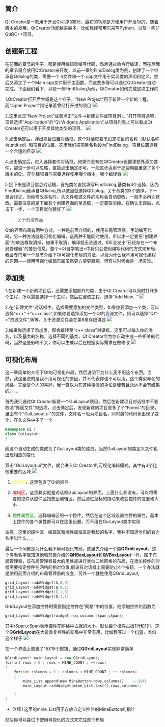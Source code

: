 ## 简介

Qt Creator是一款用于开发Qt程序的IDE，最初的功能是方便用户开发Qt的，随着版本的发展，QtCreator功能越来越多，比如我经常用它来写Python，以及一些非Qt的C++项目。

## 创建新工程

在前面的章节的例子，都是使用编辑器编写代码，然后通过命令行编译，而在后面的章节将会使用QtCreator来开发，以前一章的FindDialog类为例，创建了一个继承自Qdialog的类，需要一个.h文件和一个.cpp文件用于实现类的声明和定义，然后又添加了一个Main.cpp文件用于主函数，而这些步骤可以通过QtCreator自动完成。下面我们看下，以前一章FindDialog为例，QtCreator如何完成这项工作的

1.QtCreator打开后大概是这个样子，“New Project"用于新建一个新的工程，而"Open Project”则记录着曾经打开过的项目
![](https://github.com/jxf2008/blog/raw/master/pix/QtNotes/6-1.png)

2.这里点击“New Project”或者点击“文件->新建文件或项目(N)...”打开项目选项，项目选择"Application"的“Qt Widgets Application”,从项目列表上可以看出Qt Creator还可以用于开发其他类型的项目。
![](https://github.com/jxf2008/blog/raw/master/pix/QtNotes/6-2.png)

3.点击确定后，弹出项目位置对话框，这个对话框要求设定项目的名称（默认名称为untitled）和项目的位置。这里我们把项目名称设为FindDialog，项目位置选择一个合适的目录
![](https://github.com/jxf2008/blog/raw/master/pix/QtNotes/6-3.png)

4.点击确定后，进入选择套件对话框，如果你没有在QtCreator设置里额外添加套件，那这一步可以忽略，直接点击确定即可。一般这步适用于那些电脑里装了多个版本的Qt，在创建项目时需要选择使用哪个版本，哪个编译器
![](https://github.com/jxf2008/blog/raw/master/pix/QtNotes/6-4.png)

5.接下来是项目信息对话框，首先类名直接填写FindDialog,基类有3个选择，因为FindDialog继承自QDialog,所以这里就选择QDialog。关于基类的3个选择，下一章会详述。当你修改类名时，头文件和源文件的名称会自动更改，一般不必再次修改。需要注意的是下面有个创建界面的单选框，一定要取消掉。在确认无误后，点击下一步，一个项目就创建好了
![](https://github.com/jxf2008/blog/raw/master/pix/QtNotes/6-5.png)

>关于创建界面

Qt的界面布局有两种方式，一种是前面介绍的，使用布局管理器，手动编写代码，另一种方法就是可视化编辑，这两种不能同时使用，所以才一定要把“创建界面”的单选框取消掉，如果不取消，编译就无法通过，IDE会发出“已经存在一个布局管理器”的警告信息。整个<Qt自学笔记>中将只会使用编写代码的方式来布局，我会专门用一个章节介绍下Qt可视化布局的方法，以及为什么我不用可视化编程的原因——使用可视化编辑布局虽然更方便更直观，但有些时候会是一场灾难。

## 添加类

1.在新建一个新的项目后，还需要添加额外的类，由于Qt Creator可以同时打开多个工程，所以需要选择一个工程，然后右键该工程，选择“Add New...”
![](https://github.com/jxf2008/blog/raw/master/pix/QtNotes/6-6.png)

2.在"新建文件”对话框中，选择需要添加的文件类型，如果你要添加一个类，可以选择"c++"->"c++class",如果你要选择添加一个Qt的资源文件，则可以选择"Qt"->"资源文件",等等。关于资源文件会在第8章详细讲述
![](https://github.com/jxf2008/blog/raw/master/pix/QtNotes/6-7.png)

3.如果你选择了添加类，那会跳转至“c++ class”对话框，这里可以输入你的类名，以及基类的名称，选择不同的基类，Qt Creator会为你自动生成一些相关的代码，当然这些影响不大，你可以生成以后在根据实际需求在做修改
![](https://github.com/jxf2008/blog/raw/master/pix/QtNotes/6-8.png)

## 可视化布局

这一章简单的介绍下Qt的可视化布局，然后说明下为什么我不用这个东西。当然，我这里说的是我不用可视化的原因，并不代表你也不可以用，这个类似命名的风格，完全是个人的喜好，我一直以为在这种事情的争论是徒劳且永远不会有结果的。。。。

首先我们通过Qt Creator新建一个GuiLayout项目，然后在新建项目对话框中不要取消“界面文件”的选项，点击确定后，发现新建的项目里多了个“Forms”的目录，里面有个“GuiLayout.ui”的文件，文件名一般为项目名，同时类的代码也出现了变化，在头文件中多了一个
```c++
namespace Ui {
class GuiLayout;
}
```
而这个自动生成的类成为了GuiLayout类的成员，当然GuiLayout的类定义文件也出现相应的变化

双击"GuiLayout.ui"文件，就会进入Qt Creator的可视化编辑模式，其中有3个比较重要的区域
![](https://github.com/jxf2008/blog/raw/master/pix/QtNotes/6-9.png)

1. <font color=yellow>控件区</font>，这里包含了Qt的控件

2. <font color=red>编辑区</font>，这里其实就是对话框GuiLayout的界面，上面什么都没有，可以将需要的控件从控件区拖放至编辑区，然后通过鼠标的拖动来改变控件的位置和大小

3. <font color=green>控件属性区</font>，选择编辑区的一个控件，然后在这个区域设置控件的属性，基本上控件的各个属性都可以在这里设置，而不用在GuiLayout类中实现

注意，这里的控件区，编辑区和控件属性区是我起的名字，我并不知道他们的官方名字叫什么。。。

最后一个问题是为什么我不用可视化布局，这里先介绍一个类**QGridLayout**，这个类看名字就知道他和前面介绍的**QHBoxLayout**和**QVBoxLayout**一样，属于布局管理器，该布局管理器最大的用处是进行类似二维网格的布局，在添加控件的时候需要指定控件在网格的相对位置,假设有对话框上需要防止4个按钮，一个办法就是使用前面介绍的布局管理器的嵌套，另外一个就是使用QGridLayout,
```c++
grid_Layout->addWidget(A,0,0);
grid_Layout->addWidget(B,0,1);
grid_Layout->addWidget(C,1,0);
grid_Layout->addWidget(D,1,1);
```
GridLayout在添加控件时需要指定控件在“网格”中的位置，他添加控件的函数为
```c++
grid_Layout->addWidget(widget,row,column,rSpan,cSpan);
```
其中rSpan,cSpan表示控件在网格中占据的大小，默认每个控件占据1行和1列，这个**QGridLayout**在大量重复控件的布局中非常有用，比如我写过一个[扫雷](https://github.com/jxf2008/MineLand)，类似这个样子
![](https://github.com/jxf2008/MineLand/raw/master/扫雷.png)

在一个界面上放置了15X15个按钮，通过**QGridLayout**实现非常简单
```c++
QGridLayout* main_Layout = new QGridLayout;
for(int rows = 0 ; rows < MINE_COUNT ; ++rows)
{
    for(int columns = 0 ; columns < MINE_COUNT ; ++ columns)
    {
        mine_List.append(new MineButton(rows,columns));   //注释1
        main_Layout->addWidget(mine_List.last(),rows,columns);

    }
}
```
+ 注释1 这里的mine_List用于存放自定义控件的MineButton的指针

然后你可以尝试下使用可视化的方式来完成这个布局